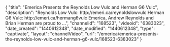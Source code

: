 {
    "title": "Emerica Presents the Reynolds Low Vulc and Herman G6 Vulc",
    "description": "Reynolds Low Vulc: http:\/\/emeri.ca\/reynoldslowvulc Herman G6 Vulc: http:\/\/emeri.ca\/hermang6vulc Emerica, Andrew Reynolds and Brian Herman are proud to ...",
    "channelid": "168523",
    "videoid": "6383023",
    "date_created": "1440612348",
    "date_modified": "1440612348",
    "type": "captivate",
    "layout": "channelVideo",
    "url": "\/emerica\/emerica-presents-the-reynolds-low-vulc-and-herman-g6-vulc\/168523-6383023"
}
